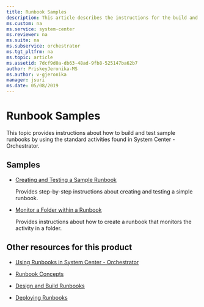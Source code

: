 ```yaml
---
title: Runbook Samples
description: This article describes the instructions for the build and test sample runbooks using the standard activities.
ms.custom: na
ms.service: system-center
ms.reviewer: na
ms.suite: na
ms.subservice: orchestrator
ms.tgt_pltfrm: na
ms.topic: article
ms.assetid: 7dcf9d0a-db63-48ad-9fb8-525147ba62b7
author: PriskeyJeronika-MS
ms.author: v-gjeronika
manager: jsuri
ms.date: 05/08/2019
---
```


# Runbook Samples

This topic provides instructions about how to build and test sample runbooks by using the standard activities found in System Center - Orchestrator.  

## Samples  

-   [Creating and Testing a Sample Runbook](~/orchestrator/creating-and-testing-a-sample-runbook.md)  

    Provides step\-by\-step instructions about creating and testing a simple runbook.  

-   [Monitor a Folder within a Runbook](monitor-a-folder-within-a-runbook.md)  

    Provides instructions about how to create a runbook that monitors the activity in a folder.  

## Other resources for this product  

-   [Using Runbooks in System Center - Orchestrator](automate-runbooks.md)  

-   [Runbook Concepts](automate-runbooks.md)  

-   [Design and Build Runbooks](design-and-build-runbooks.md)  

-   [Deploying Runbooks](deploy-runbooks.md)  
